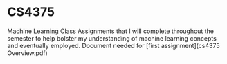 # CS4375
Machine Learning Class
 Assignments that I will complete throughout the semester to help bolster my understanding of machine learning concepts and eventually employed.
 Document needed for [first assignment](cs4375 Overview.pdf)
